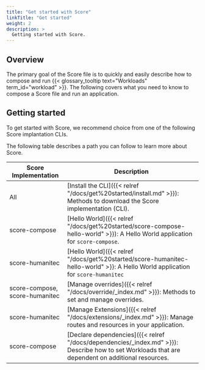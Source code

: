 ```yaml
---
title: "Get started with Score"
linkTitle: "Get started"
weight: 2
description: >
  Getting started with Score.
---
```


## Overview

The primary goal of the Score file is to quickly and easily describe how to compose and run {{< glossary_tooltip text="Workloads" term_id="workload" >}}. The following covers what you need to know to compose a Score file and run an application.

## Getting started

To get started with Score, we recommend choice from one of the following Score implantation CLIs.

The following table describes a path you can follow to learn more about Score.

| Score Implementation           | Description                                                                                                                                      |
| ------------------------------ | ------------------------------------------------------------------------------------------------------------------------------------------------ |
| All                            | [Install the CLI]({{< relref "/docs/get%20started/install.md" >}}): Methods to download the Score implementation (CLI).                          |
| score-compose                  | [Hello World]({{< relref "/docs/get%20started/score-compose-hello-world" >}}): A Hello World application for `score-compose`.                    |
| score-humanitec                | [Hello World]({{< relref "/docs/get%20started/score-humanitec-hello-world" >}}: A Hello World application for `score-humanitec`                  |
| score-compose, score-humanitec | [Manage overrides]({{< relref "/docs/override/_index.md" >}}): Methods to set and manage overrides.                                              |
| score-humanitec                | [Manage Extensions]({{< relref "/docs/extensions/_index.md" >}}): Manage routes and resources in your application.                               |
| score-compose                  | [Declare dependencies]({{< relref "/docs/dependencies/_index.md" >}}): Describe how to set Workloads that are dependent on additional resources. |
